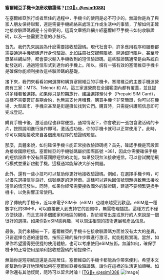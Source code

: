 **塞爾維亞手機卡怎麽收驗證碼？[[TG💪+ @esim1088](https://t.me/s/esim1088)]**

在塞爾維亞旅行或者居住的過程中，手機卡的使用是必不可少的。無論你是為了與家人朋友保持聯繫，還是需要手機網絡來處理工作或生活中的事情，了解如何正確地接收驗證碼都是十分重要的。這篇文章將詳細介紹塞爾維亞手機卡如何收驗證碼，以及一些需要注意的小技巧。

首先，我們先來說說為什麽需要接收驗證碼。現代社會中，許多應用程序和服務都需要通過手機號碼進行身份驗證。比如註冊社交媒體賬號、開通銀行賬戶、甚至登錄某些網站時，都會要求輸入手機收到的短信驗證碼。這些驗證碼通常是由系統自動發送的，通過短信形式到達你的手機上。所以，擁有一張有效的塞爾維亞手機卡是確保你能順利接收這些驗證碼的基礎。

接下來，我們來看看如何選擇和購買塞爾維亞的手機卡。塞爾維亞的主要手機運營商有三家：MTS、Telenor 和 A1。這三家運營商在全國範圍內都有覆蓋，並且提供多種套餐選擇。如果你只是短期旅行，建議選擇預付卡（Prepaid SIM Card），這樣不需要簽訂長期合約，也無需支付月租費。購買手機卡非常簡單，你可以在機場、大型超市、手機店甚至是街邊攤位找到它們。購買時，只需提供護照信息即可完成登記。

購買手機卡後，激活過程也非常便捷。通常情況下，你會收到一張包含激活碼的卡片，按照說明進行操作即可。激活成功後，你的手機卡就可以正常使用了。此時，你可以開始接收來自各個應用程序的驗證碼短信。

那麼，具體來說，如何確保手機卡能正常接收驗證碼呢？首先，確認手機是否設置為接收國際短信。塞爾維亞的手機號碼屬於國際區號 +381，因此你需要確保手機的短信設置中沒有屏蔽國際短信的功能。如果發現無法接收短信，可以嘗試關閉飛行模式並重新啟動手機，這樣通常能解決大部分問題。

此外，還有一些小技巧可以幫助你更好地接收驗證碼。例如，在選擇手機卡時，可以優先選擇信譽良好、信號穩定的運營商。這樣可以避免因信號問題導致無法接收短信的情況發生。同時，如果你經常需要接收國外的驗證碼，建議不要頻繁更換手機卡，以免影響正常使用。

除了傳統的手機卡，近年來電子SIM卡（eSIM）也越來越受到歡迎。eSIM是一種數字化的SIM卡，可以直接嵌入到支持它的設備中，無需物理插拔。這種方式不僅方便快捷，而且支持多個國家和地區的網絡，對於經常出差或旅行的人來說是一個很好的選擇。如果你對eSIM感興趣，可以關注相關的技術進展和產品信息。

最後，我們來總結一下。塞爾維亞的手機卡在接收驗證碼方面並沒有太大的差異，只要選擇合適的運營商，按照正確的操作步驟進行激活，就能輕鬆實現。當然，如果你希望獲得更便捷的使用體驗，也可以考慮使用eSIM技術。無論如何，確保手機卡的正常使用是順利接收驗證碼的前提條件。

無論你是短期旅遊還是長期居住，塞爾維亞的手機卡都能為你帶來便利。希望本文能幫助你更好地理解如何在塞爾維亞接收驗證碼，讓你在這裡的生活更加順暢。如果你還有其他疑問，隨時可以留言討論！[[TG💪+ @esim1088](https://t.me/s/esim1088) ![Image](https://i.postimg.cc/4NQfJmqS/Snipaste-2025-05-13-00-14-12.png)]
